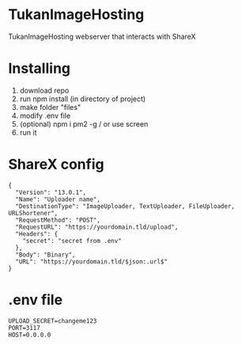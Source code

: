 # TukanImageHosting
TukanImageHosting webserver that interacts with ShareX


# Installing
1. download repo
2. run npm install (in directory of project)
3. make folder "files"
4. modify .env file
5. (optional) npm i pm2 -g / or use screen
6. run it

# ShareX config
```
{
  "Version": "13.0.1",
  "Name": "Uploader name",
  "DestinationType": "ImageUploader, TextUploader, FileUploader, URLShortener",
  "RequestMethod": "POST",
  "RequestURL": "https://yourdomain.tld/upload",
  "Headers": {
    "secret": "secret from .env"
  },
  "Body": "Binary",
  "URL": "https://yourdomain.tld/$json:.url$"
}
```
# .env file
```
UPLOAD_SECRET=changeme123
PORT=3117
HOST=0.0.0.0
```

